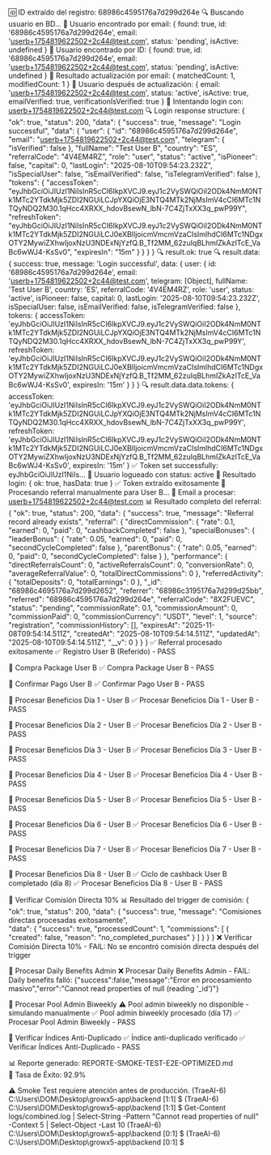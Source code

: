🆔 ID extraído del registro: 68986c4595176a7d299d264e
🔍 Buscando usuario en BD...
👤 Usuario encontrado por email: {
  found: true,
  id: '68986c4595176a7d299d264e',
  email: 'userb+1754819622502+2c44@test.com',
  status: 'pending',
  isActive: undefined
}
👤 Usuario encontrado por ID: {
  found: true,
  id: '68986c4595176a7d299d264e',
  email: 'userb+1754819622502+2c44@test.com',
  status: 'pending',
  isActive: undefined
}
📝 Resultado actualización por email: { matchedCount: 1, modifiedCount: 1 }
👤 Usuario después de actualización: {
  email: 'userb+1754819622502+2c44@test.com',
  status: 'active',
  isActive: true,
  emailVerified: true,
  verificationIsVerified: true
}
🔐 Intentando login con: userb+1754819622502+2c44@test.com
🔍 Login response structure: {
  "ok": true,
  "status": 200,
  "data": {
    "success": true,
    "message": "Login successful",
    "data": {
      "user": {
        "id": "68986c4595176a7d299d264e",
        "email": "userb+1754819622502+2c44@test.com",
        "telegram": {
          "isVerified": false
        },
        "fullName": "Test User B",
        "country": "ES",
        "referralCode": "4V4EM4RZ",
        "role": "user",
        "status": "active",
        "isPioneer": false,
        "capital": 0,
        "lastLogin": "2025-08-10T09:54:23.232Z",
        "isSpecialUser": false,
        "isEmailVerified": false,
        "isTelegramVerified": false
      },
      "tokens": {
        "accessToken": "eyJhbGciOiJIUzI1NiIsInR5cCI6IkpXVCJ9.eyJ1c2VySWQiOiI2ODk4NmM0NTk1MTc2YTdkMjk5ZDI2NGUiLCJpYXQiOjE3NTQ4MTk2NjMsImV4cCI6MTc1NTQyNDQ2M30.1qHcc4XRXX_hdovBsewN_lbN-7C4ZjTxXX3q_pwP99Y",
        "refreshToken": "eyJhbGciOiJIUzI1NiIsInR5cCI6IkpXVCJ9.eyJ1c2VySWQiOiI2ODk4NmM0NTk1MTc2YTdkMjk5ZDI2NGUiLCJ0eXBlIjoicmVmcmVzaCIsImlhdCI6MTc1NDgxOTY2MywiZXhwIjoxNzU3NDExNjYzfQ.B_Tf2MM_62zuIqBLhmIZkAzITcE_VaBc6wWJ4-KsSv0",
        "expiresIn": "15m"
      }
    }
  }
}
🔍 result.ok: true
🔍 result.data: {
  success: true,
  message: 'Login successful',
  data: {
    user: {
      id: '68986c4595176a7d299d264e',
      email: 'userb+1754819622502+2c44@test.com',
      telegram: [Object],
      fullName: 'Test User B',
      country: 'ES',
      referralCode: '4V4EM4RZ',
      role: 'user',
      status: 'active',
      isPioneer: false,
      capital: 0,
      lastLogin: '2025-08-10T09:54:23.232Z',
      isSpecialUser: false,
      isEmailVerified: false,
      isTelegramVerified: false
    },
    tokens: {
      accessToken: 'eyJhbGciOiJIUzI1NiIsInR5cCI6IkpXVCJ9.eyJ1c2VySWQiOiI2ODk4NmM0NTk1MTc2YTdkMjk5ZDI2NGUiLCJpYXQiOjE3NTQ4MTk2NjMsImV4cCI6MTc1NTQyNDQ2M30.1qHcc4XRXX_hdovBsewN_lbN-7C4ZjTxXX3q_pwP99Y',
      refreshToken: 'eyJhbGciOiJIUzI1NiIsInR5cCI6IkpXVCJ9.eyJ1c2VySWQiOiI2ODk4NmM0NTk1MTc2YTdkMjk5ZDI2NGUiLCJ0eXBlIjoicmVmcmVzaCIsImlhdCI6MTc1NDgxOTY2MywiZXhwIjoxNzU3NDExNjYzfQ.B_Tf2MM_62zuIqBLhmIZkAzITcE_VaBc6wWJ4-KsSv0',
      expiresIn: '15m'
    }
  }
}
🔍 result.data.data.tokens: {
  accessToken: 'eyJhbGciOiJIUzI1NiIsInR5cCI6IkpXVCJ9.eyJ1c2VySWQiOiI2ODk4NmM0NTk1MTc2YTdkMjk5ZDI2NGUiLCJpYXQiOjE3NTQ4MTk2NjMsImV4cCI6MTc1NTQyNDQ2M30.1qHcc4XRXX_hdovBsewN_lbN-7C4ZjTxXX3q_pwP99Y',
  refreshToken: 'eyJhbGciOiJIUzI1NiIsInR5cCI6IkpXVCJ9.eyJ1c2VySWQiOiI2ODk4NmM0NTk1MTc2YTdkMjk5ZDI2NGUiLCJ0eXBlIjoicmVmcmVzaCIsImlhdCI6MTc1NDgxOTY2MywiZXhwIjoxNzU3NDExNjYzfQ.B_Tf2MM_62zuIqBLhmIZkAzITcE_VaBc6wWJ4-KsSv0',
  expiresIn: '15m'
}
✅ Token set successfully: eyJhbGciOiJIUzI1NiIs...
🔧 Usuario logueado con status: active
🎫 Resultado login: { ok: true, hasData: true }
✅ Token extraído exitosamente
🔗 Procesando referral manualmente para User B...
📧 Email a procesar: userb+1754819622502+2c44@test.com
📊 Resultado completo del referral: {
  "ok": true,
  "status": 200,
  "data": {
    "success": true,
    "message": "Referral record already exists",
    "referral": {
      "directCommission": {
        "rate": 0.1,
        "earned": 0,
        "paid": 0,
        "cashbackCompleted": false
      },
      "specialBonuses": {
        "leaderBonus": {
          "rate": 0.05,
          "earned": 0,
          "paid": 0,
          "secondCycleCompleted": false
        },
        "parentBonus": {
          "rate": 0.05,
          "earned": 0,
          "paid": 0,
          "secondCycleCompleted": false
        }
      },
      "performance": {
        "directReferralsCount": 0,
        "activeReferralsCount": 0,
        "conversionRate": 0,
        "averageReferralValue": 0,
        "totalDirectCommissions": 0
      },
      "referredActivity": {
        "totalDeposits": 0,
        "totalEarnings": 0
      },
      "_id": "68986c4695176a7d299d2652",
      "referrer": "68986c3195176a7d299d25bb",
      "referred": "68986c4595176a7d299d264e",
      "referralCode": "8X2FUEVC",
      "status": "pending",
      "commissionRate": 0.1,
      "commissionAmount": 0,
      "commissionPaid": 0,
      "commissionCurrency": "USDT",
      "level": 1,
      "source": "registration",
      "commissionHistory": [],
      "expiresAt": "2025-11-08T09:54:14.511Z",
      "createdAt": "2025-08-10T09:54:14.511Z",
      "updatedAt": "2025-08-10T09:54:14.511Z",
      "__v": 0
    }
  }
}
✅ Referral procesado exitosamente
✅ Registro User B (Referido) - PASS

🧪 Compra Package User B
✅ Compra Package User B - PASS

🧪 Confirmar Pago User B
✅ Confirmar Pago User B - PASS

🧪 Procesar Beneficios Día 1 - User B
✅ Procesar Beneficios Día 1 - User B - PASS

🧪 Procesar Beneficios Día 2 - User B
✅ Procesar Beneficios Día 2 - User B - PASS

🧪 Procesar Beneficios Día 3 - User B
✅ Procesar Beneficios Día 3 - User B - PASS

🧪 Procesar Beneficios Día 4 - User B
✅ Procesar Beneficios Día 4 - User B - PASS

🧪 Procesar Beneficios Día 5 - User B
✅ Procesar Beneficios Día 5 - User B - PASS

🧪 Procesar Beneficios Día 6 - User B
✅ Procesar Beneficios Día 6 - User B - PASS

🧪 Procesar Beneficios Día 7 - User B
✅ Procesar Beneficios Día 7 - User B - PASS

🧪 Procesar Beneficios Día 8 - User B
✅ Ciclo de cashback User B completado (día 8)
✅ Procesar Beneficios Día 8 - User B - PASS

🧪 Verificar Comisión Directa 10%
📊 Resultado del trigger de comisión: {
  "ok": true,
  "status": 200,
  "data": {
    "success": true,
    "message": "Comisiones directas procesadas exitosamente",   
    "data": {
      "success": true,
      "processedCount": 1,
      "commissions": [
        {
          "created": false,
          "reason": "no_completed_purchases"
        }
      ]
    }
  }
}
❌ Verificar Comisión Directa 10% - FAIL: No se encontró comisión directa después del trigger

🧪 Procesar Daily Benefits Admin
❌ Procesar Daily Benefits Admin - FAIL: Daily benefits falló: {"success":false,"message":"Error en procesamiento masivo","error":"Cannot read properties of null (reading '_id')"}

🧪 Procesar Pool Admin Biweekly
⚠️ Pool admin biweekly no disponible - simulando manualmente
✅ Pool admin biweekly procesado (día 17)
✅ Procesar Pool Admin Biweekly - PASS

🧪 Verificar Índices Anti-Duplicado
✅ Índice anti-duplicado verificado
✅ Verificar Índices Anti-Duplicado - PASS

📊 Reporte generado: REPORTE-SMOKE-TEST-E2E-OPTIMIZED.md        
🎯 Tasa de Éxito: 92.9%

⚠️  Smoke Test requiere atención antes de producción.
(TraeAI-6) C:\Users\DOM\Desktop\growx5-app\backend [1:1] $ 
(TraeAI-6) C:\Users\DOM\Desktop\growx5-app\backend [1:1] $ Get-Content logs/combined.log | Select-String -Pattern "Cannot read properties of null" -Context 5 | Select-Object -Last 10
(TraeAI-6) C:\Users\DOM\Desktop\growx5-app\backend [0:1] $ 
(TraeAI-6) C:\Users\DOM\Desktop\growx5-app\backend [0:1] $ 